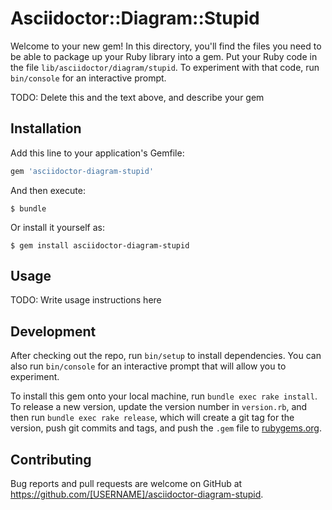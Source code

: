 # Asciidoctor::Diagram::Stupid

Welcome to your new gem! In this directory, you'll find the files you need to be able to package up your Ruby library into a gem. Put your Ruby code in the file `lib/asciidoctor/diagram/stupid`. To experiment with that code, run `bin/console` for an interactive prompt.

TODO: Delete this and the text above, and describe your gem

## Installation

Add this line to your application's Gemfile:

```ruby
gem 'asciidoctor-diagram-stupid'
```

And then execute:

    $ bundle

Or install it yourself as:

    $ gem install asciidoctor-diagram-stupid

## Usage

TODO: Write usage instructions here

## Development

After checking out the repo, run `bin/setup` to install dependencies. You can also run `bin/console` for an interactive prompt that will allow you to experiment.

To install this gem onto your local machine, run `bundle exec rake install`. To release a new version, update the version number in `version.rb`, and then run `bundle exec rake release`, which will create a git tag for the version, push git commits and tags, and push the `.gem` file to [rubygems.org](https://rubygems.org).

## Contributing

Bug reports and pull requests are welcome on GitHub at https://github.com/[USERNAME]/asciidoctor-diagram-stupid.

